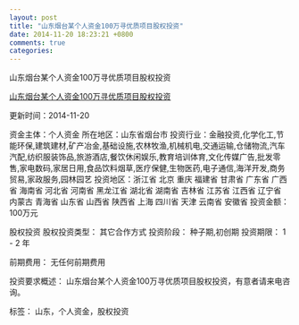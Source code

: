 ```yaml
---
layout: post
title: "山东烟台某个人资金100万寻优质项目股权投资"
date: 2014-11-20 18:23:21 +0800
comments: true
categories: 
---
```

山东烟台某个人资金100万寻优质项目股权投资

[山东烟台某个人资金100万寻优质项目股权投资](http://zijin.trjcn.com/detail_247187.html)

更新时间：2014-11-20

资金主体：个人资金
所在地区：山东省烟台市
投资行业：金融投资,化学化工,节能环保,建筑建材,矿产冶金,基础设施,农林牧渔,机械机电,交通运输,仓储物流,汽车汽配,纺织服装饰品,旅游酒店,餐饮休闲娱乐,教育培训体育,文化传媒广告,批发零售,家电数码,家居日用,食品饮料烟草,医疗保健,生物医药,电子通信,海洋开发,商务贸易,家政服务,园林园艺
投资地区：浙江省 北京 重庆 福建省 甘肃省 广东省 广西省 海南省 河北省 河南省 黑龙江省 湖北省 湖南省 吉林省 江苏省 江西省 辽宁省 内蒙古 青海省 山东省 山西省 陕西省 上海 四川省 天津 云南省 安徽省
投资金额：100万元

股权投资
股权投资类型：
                            其它合作方式 
                                                                                投资阶段：
                            种子期,初创期 
                                                                                                                                        投资期限：
                            1 - 2 年

前期费用：
无任何前期费用

投资要求概述：
山东烟台某个人资金100万寻优质项目股权投资，有意者请来电咨询。

标签：
山东，个人资金，股权投资


